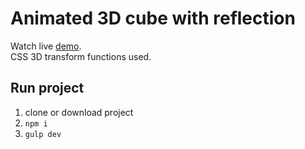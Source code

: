 # Animated 3D cube with reflection

Watch live [demo](https://codepen.io/keirafoxy/full/voZXXj).<br>
CSS 3D transform functions used.

## Run project
1. clone or download project
2. `npm i`
3. `gulp dev` 
